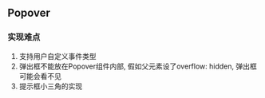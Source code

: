 ## Popover
### 实现难点
1. 支持用户自定义事件类型
2. 弹出框不能放在Popover组件内部, 假如父元素设了overflow: hidden, 弹出框可能会看不见
3. 提示框小三角的实现